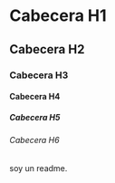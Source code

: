 # Cabecera H1
## Cabecera H2
### Cabecera H3
#### Cabecera H4 
##### Cabecera H5    
###### Cabecera H6

soy un readme.